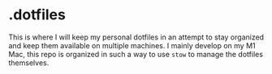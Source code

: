 # .dotfiles

This is where I will keep my personal dotfiles in an attempt to stay organized and keep them available on multiple machines.
I mainly develop on my M1 Mac, this repo is organized in such a way to use `stow` to manage the dotfiles themselves.
